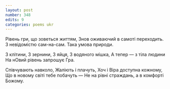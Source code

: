 ```yaml
---
layout: post
number: 348
edits: 9
categories: poems ukr
---
```


Рівень гри, що зоветься життям,
Знов оживаючий в самоті переходить.
З невідомістю сам-на-сам.
Така умова природи.

З клітини, 
З зернини,
З яйця, 
З водяного мішка,
А тепер — з тіла людини
На нОвий рівень запрошує Гра.

Співчувають навколо,
Жаліють і плачуть, 
Хоч і Віра доступна кожному,
Що в новому світі тебе побачуть —
Не на рівні страждань, а в комфорті Божому.
